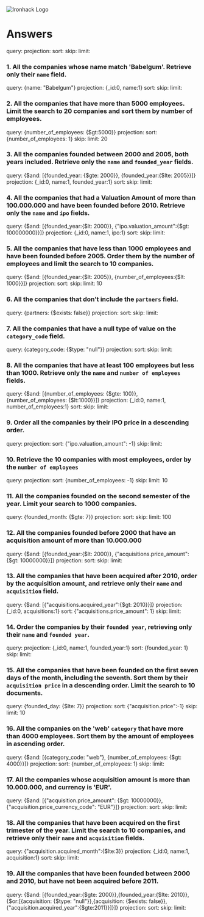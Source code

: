 ![Ironhack Logo](https://i.imgur.com/1QgrNNw.png)

# Answers

query:
projection:
sort: 
skip: 
limit: 

### 1. All the companies whose name match 'Babelgum'. Retrieve only their `name` field.

query: {name: "Babelgum"}
projection: {_id:0, name:1}
sort: 
skip: 
limit: 

### 2. All the companies that have more than 5000 employees. Limit the search to 20 companies and sort them by **number of employees**.

query: {number_of_employees: {$gt:5000}}
projection:
sort: {number_of_employees: 1}
skip: 
limit: 20

### 3. All the companies founded between 2000 and 2005, both years included. Retrieve only the `name` and `founded_year` fields.

query: {$and: [{founded_year: {$gte: 2000}}, {founded_year:{$lte: 2005}}]}
projection: {_id:0, name:1, founded_year:1}
sort: 
skip: 
limit: 

### 4. All the companies that had a Valuation Amount of more than 100.000.000 and have been founded before 2010. Retrieve only the `name` and `ipo` fields.

query: {$and: [{founded_year:{$lt: 2000}}, {"ipo.valuation_amount":{$gt: 100000000}}]}
projection: {_id:0, name:1, ipo:1}
sort: 
skip: 
limit: 

### 5. All the companies that have less than 1000 employees and have been founded before 2005. Order them by the number of employees and limit the search to 10 companies.

query: {$and: [{founded_year:{$lt: 2005}}, {number_of_employees:{$lt: 1000}}]}
projection:
sort: 
skip: 
limit: 10

### 6. All the companies that don't include the `partners` field.

query: {partners: {$exists: false}}
projection:
sort: 
skip: 
limit: 

### 7. All the companies that have a null type of value on the `category_code` field.

query: {category_code: {$type: "null"}}
projection:
sort: 
skip: 
limit: 

### 8. All the companies that have at least 100 employees but less than 1000. Retrieve only the `name` and `number of employees` fields.

query: {$and: [{number_of_employees: {$gte: 100}}, {number_of_employees: {$lt:1000}}]}
projection: {_id:0, name:1, number_of_employees:1}
sort: 
skip: 
limit: 

### 9. Order all the companies by their IPO price in a descending order.

query:
projection:
sort: {"ipo.valuation_amount": -1}
skip: 
limit: 

### 10. Retrieve the 10 companies with most employees, order by the `number of employees`

query:
projection:
sort: {number_of_employees: -1}
skip: 
limit: 10

### 11. All the companies founded on the second semester of the year. Limit your search to 1000 companies.

query: {founded_month: {$gte: 7}}
projection:
sort: 
skip: 
limit: 100

### 12. All the companies founded before 2000 that have an acquisition amount of more than 10.000.000

query: {$and: [{founded_year:{$lt: 2000}}, {"acquisitions.price_amount":{$gt: 10000000}}]}
projection:
sort: 
skip: 
limit: 

### 13. All the companies that have been acquired after 2010, order by the acquisition amount, and retrieve only their `name` and `acquisition` field.

query: {$and: [{"acquisitions.acquired_year":{$gt: 2010}}]}
projection: {_id:0, acquisitions:1}
sort: {"acquisitions.price_amount": 1}
skip: 
limit: 

### 14. Order the companies by their `founded year`, retrieving only their `name` and `founded year`.

query:
projection: {_id:0, name:1, founded_year:1}
sort: {founded_year: 1}
skip: 
limit: 

### 15. All the companies that have been founded on the first seven days of the month, including the seventh. Sort them by their `acquisition price` in a descending order. Limit the search to 10 documents.

query: {founded_day: {$lte: 7}}
projection:
sort: {"acquisition.price":-1}
skip: 
limit: 10

### 16. All the companies on the 'web' `category` that have more than 4000 employees. Sort them by the amount of employees in ascending order.

query: {$and: [{category_code: "web"}, {number_of_employees: {$gt: 4000}}]}
projection:
sort: {number_of_employees: 1}
skip: 
limit: 

### 17. All the companies whose acquisition amount is more than 10.000.000, and currency is 'EUR'.

query: {$and: [{"acquisition.price_amount": {$gt: 10000000}}, {"acquisition.price_currency_code": "EUR"}]}
projection:
sort: 
skip: 
limit: 

### 18. All the companies that have been acquired on the first trimester of the year. Limit the search to 10 companies, and retrieve only their `name` and `acquisition` fields.

query: {"acquisition.acquired_month":{$lte:3}}
projection: {_id:0, name:1, acquisition:1}
sort: 
skip: 
limit: 

### 19. All the companies that have been founded between 2000 and 2010, but have not been acquired before 2011.

query: {$and: [{founded_year:{$gte: 2000}},{founded_year:{$lte: 2010}}, {$or:[{acquisition: {$type: "null"}},{acquisition: {$exists: false}},{"acquisition.acquired_year":{$gte:2011}}]}]}
projection:
sort: 
skip: 
limit: 
